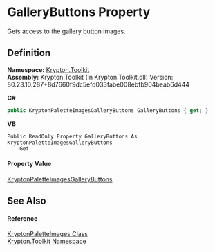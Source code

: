 # GalleryButtons Property


Gets access to the gallery button images.



## Definition
**Namespace:** <a href="79d2eac2-21f4-54ff-7552-b20c33c30600.md">Krypton.Toolkit</a>  
**Assembly:** Krypton.Toolkit (in Krypton.Toolkit.dll) Version: 80.23.10.287+8d7660f9dc5efd033fabe008ebfb904beab6d444

**C#**
``` C#
public KryptonPaletteImagesGalleryButtons GalleryButtons { get; }
```
**VB**
``` VB
Public ReadOnly Property GalleryButtons As KryptonPaletteImagesGalleryButtons
	Get
```



#### Property Value
<a href="83fc5884-e42b-19c7-c51e-b31b75649254.md">KryptonPaletteImagesGalleryButtons</a>

## See Also


#### Reference
<a href="81ba49cf-9c2e-4aee-d9b8-8dda4b14fffa.md">KryptonPaletteImages Class</a>  
<a href="79d2eac2-21f4-54ff-7552-b20c33c30600.md">Krypton.Toolkit Namespace</a>  
